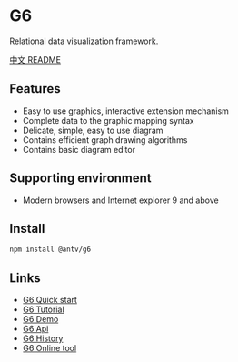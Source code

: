 # G6

Relational data visualization framework.

[中文 README](README-zh_CN.md)

## Features

* Easy to use graphics, interactive extension mechanism
* Complete data to the graphic mapping syntax
* Delicate, simple, easy to use diagram
* Contains efficient graph drawing algorithms
* Contains basic diagram editor

## Supporting environment

* Modern browsers and Internet explorer 9 and above

## Install

```bash
npm install @antv/g6
```

## Links

* [G6 Quick start](https://antv.alipay.com/g6/doc/index.html)
* [G6 Tutorial](https://antv.alipay.com/g6/doc/tutorial/base.html)
* [G6 Demo](https://antv.alipay.com/g6/demo/index.html)
* [G6 Api](https://antv.alipay.com/g6/api/index.html)
* [G6 History](https://antv.alipay.com/g6/doc/history.html)
* [G6 Online tool](https://antv.alipay.com/g6/tools/index.html)
